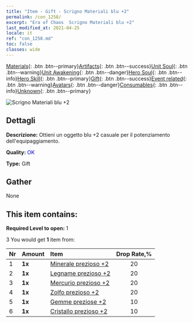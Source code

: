 ```yaml
---
title: "Item - Gift - Scrigno Materiali blu +2"
permalink: /con_1258/
excerpt: "Era of Chaos  Scrigno Materiali blu +2"
last_modified_at: 2021-04-25
locale: it
ref: "con_1258.md"
toc: false
classes: wide
---
```

 [Materials](/ItemsIT/){: .btn .btn--primary}[Artifacts](/ItemsIT/Artifacts/){: .btn .btn--success}[Unit Soul](/ItemsIT/UnitSoul/){: .btn .btn--warning}[Unit Awakening](/ItemsIT/UnitAwakening/){: .btn .btn--danger}[Hero Soul](/ItemsIT/HeroSoul/){: .btn .btn--info}[Hero Skill](/ItemsIT/HeroSkill/){: .btn .btn--primary}[Gift](/ItemsIT/Gift/){: .btn .btn--success}[Event related](/ItemsIT/Events/){: .btn .btn--warning}[Avatars](/ItemsIT/Avatars/){: .btn .btn--danger}[Consumables](/ItemsIT/Consumables/){: .btn .btn--info}[Unknown](/ItemsIT/Unknown/){: .btn .btn--primary}

 ![Scrigno Materiali blu +2](/images/t/i_304002.png)

## Dettagli
 **Descrizione:** Ottieni un oggetto blu +2 casuale per il potenziamento dell'equipaggiamento.

 **Quality:** <span style="color: #0000CD">OK</span>

 **Type:** Gift

## Gather

  None

## This item contains:

 **Required Level to open:** 1

 3 You would get **1** item  from:

  | Nr | Amount |     Item    | Drop Rate,% |
  |:---|:-------|:------------|:---------:|
  | 1 |  **1x** | [Minerale prezioso +2](/ItemsIT/mat_26/) | 20 | 
  | 2 |  **1x** | [Legname prezioso +2](/ItemsIT/mat_27/) | 20 | 
  | 3 |  **1x** | [Mercurio prezioso +2](/ItemsIT/mat_28/) | 20 | 
  | 4 |  **1x** | [Zolfo prezioso +2](/ItemsIT/mat_29/) | 20 | 
  | 5 |  **1x** | [Gemme preziose +2](/ItemsIT/mat_30/) | 10 | 
  | 6 |  **1x** | [Cristallo prezioso +2](/ItemsIT/mat_31/) | 10 | 
